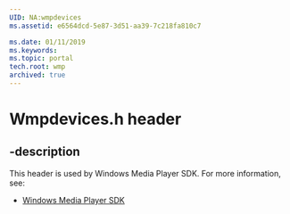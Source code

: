 ```yaml
---
UID: NA:wmpdevices
ms.assetid: e6564dcd-5e87-3d51-aa39-7c218fa810c7

ms.date: 01/11/2019
ms.keywords: 
ms.topic: portal
tech.root: wmp
archived: true
---
```


# Wmpdevices.h header


## -description


This header is used by Windows Media Player SDK. For more information, see:

- [Windows Media Player SDK](../_wmp/index.md)

